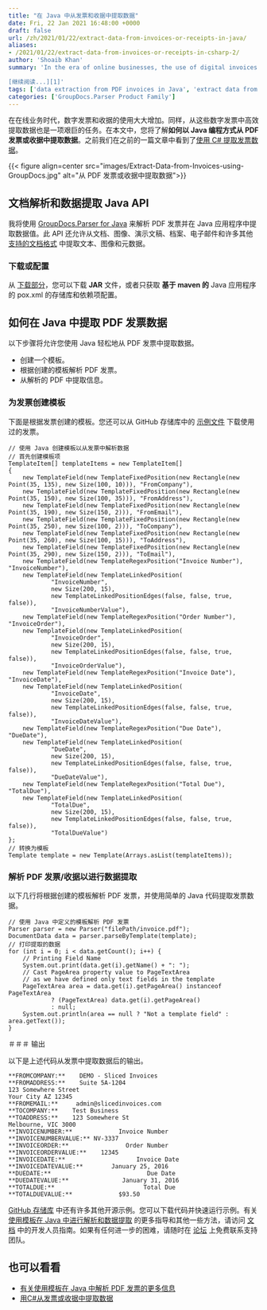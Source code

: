 ```yaml
---
title: "在 Java 中从发票和收据中提取数据"
date: Fri, 22 Jan 2021 16:48:00 +0000
draft: false
url: /zh/2021/01/22/extract-data-from-invoices-or-receipts-in-java/
aliases:
- /2021/01/22/extract-data-from-invoices-or-receipts-in-csharp-2/
author: 'Shoaib Khan'
summary: 'In the era of online businesses, the use of digital invoices and receipts has largely increased. Similarly, the efficient data extraction from these digital invoices is also demanding. In this article, you will be knowing **how to extract data from PDF invoices or receipts programmatically in Java**.

[继续阅读...][1]'
tags: ['data extraction from PDF invoices in Java', 'extract data from invoices in Java', 'extract data from PDF in Java', 'extract invoice data in Java']
categories: ['GroupDocs.Parser Product Family']
---
```


在在线业务时代，数字发票和收据的使用大大增加。同样，从这些数字发票中高效提取数据也是一项艰巨的任务。在本文中，您将了解**如何以 Java 编程方式从 PDF 发票或收据中提取数据**。之前我们在之前的一篇文章中看到了[使用 C# 提取发票数据][2]。



{{< figure align=center src="images/Extract-Data-from-Invoices-using-GroupDocs.jpg" alt="从 PDF 发票或收据中提取数据">}}


## 文档解析和数据提取 Java API

我将使用 [GroupDocs.Parser for Java][3] 来解析 PDF 发票并在 Java 应用程序中提取数据值。此 API 还允许从文档、图像、演示文稿、档案、电子邮件和许多其他 [支持的文档格式][4] 中提取文本、图像和元数据。

### 下载或配置

从 [下载部分][5]，您可以下载 **JAR** 文件，或者只获取 **基于 maven 的** Java 应用程序的 pox.xml 的存储库和依赖项配置。

## 如何在 Java 中提取 PDF 发票数据

以下步骤将允许您使用 Java 轻松地从 PDF 发票中提取数据。

* 创建一个模板。
* 根据创建的模板解析 PDF 发票。
* 从解析的 PDF 中提取信息。

### 为发票创建模板

下面是根据发票创建的模板。您还可以从 GitHub 存储库中的 [示例文件][6] 下载使用过的发票。

```
// 使用 Java 创建模板以从发票中解析数据
// 首先创建模板项
TemplateItem[] templateItems = new TemplateItem[]
{
    new TemplateField(new TemplateFixedPosition(new Rectangle(new Point(35, 135), new Size(100, 10))), "FromCompany"),
    new TemplateField(new TemplateFixedPosition(new Rectangle(new Point(35, 150), new Size(100, 35))), "FromAddress"),
    new TemplateField(new TemplateFixedPosition(new Rectangle(new Point(35, 190), new Size(150, 2))), "FromEmail"),
    new TemplateField(new TemplateFixedPosition(new Rectangle(new Point(35, 250), new Size(100, 2))), "ToCompany"),
    new TemplateField(new TemplateFixedPosition(new Rectangle(new Point(35, 260), new Size(100, 15))), "ToAddress"),
    new TemplateField(new TemplateFixedPosition(new Rectangle(new Point(35, 290), new Size(150, 2))), "ToEmail"),
    new TemplateField(new TemplateRegexPosition("Invoice Number"), "InvoiceNumber"),
    new TemplateField(new TemplateLinkedPosition(
            "InvoiceNumber",
            new Size(200, 15),
            new TemplateLinkedPositionEdges(false, false, true, false)),
            "InvoiceNumberValue"),
    new TemplateField(new TemplateRegexPosition("Order Number"), "InvoiceOrder"),
    new TemplateField(new TemplateLinkedPosition(
            "InvoiceOrder",
            new Size(200, 15),
            new TemplateLinkedPositionEdges(false, false, true, false)),
            "InvoiceOrderValue"),
    new TemplateField(new TemplateRegexPosition("Invoice Date"), "InvoiceDate"),
    new TemplateField(new TemplateLinkedPosition(
            "InvoiceDate",
            new Size(200, 15),
            new TemplateLinkedPositionEdges(false, false, true, false)),
            "InvoiceDateValue"),
    new TemplateField(new TemplateRegexPosition("Due Date"), "DueDate"),
    new TemplateField(new TemplateLinkedPosition(
            "DueDate",
            new Size(200, 15),
            new TemplateLinkedPositionEdges(false, false, true, false)),
            "DueDateValue"),
    new TemplateField(new TemplateRegexPosition("Total Due"), "TotalDue"),
    new TemplateField(new TemplateLinkedPosition(
            "TotalDue",
            new Size(200, 15),
            new TemplateLinkedPositionEdges(false, false, true, false)),
            "TotalDueValue")
};
// 转换为模板
Template template = new Template(Arrays.asList(templateItems));
```

### 解析 PDF 发票/收据以进行数据提取

以下几行将根据创建的模板解析 PDF 发票，并使用简单的 Java 代码提取发票数据。

```
// 使用 Java 中定义的模板解析 PDF 发票
Parser parser = new Parser("filePath/invoice.pdf");
DocumentData data = parser.parseByTemplate(template);
// 打印提取的数据
for (int i = 0; i < data.getCount(); i++) {
    // Printing Field Name
    System.out.print(data.get(i).getName() + ": ");
    // Cast PageArea property value to PageTextArea
    // as we have defined only text fields in the template
    PageTextArea area = data.get(i).getPageArea() instanceof PageTextArea
            ? (PageTextArea) data.get(i).getPageArea()
            : null;
    System.out.println(area == null ? "Not a template field" : area.getText());
}
```

＃＃＃ 输出

以下是上述代码从发票中提取数据后的输出。

```
**FROMCOMPANY:**    DEMO - Sliced Invoices
**FROMADDRESS:**    Suite 5A-1204
123 Somewhere Street
Your City AZ 12345
**FROMEMAIL:**     admin@slicedinvoices.com
**TOCOMPANY:**    Test Business
**TOADDRESS:**    123 Somewhere St
Melbourne, VIC 3000
**INVOICENUMBER:**             Invoice Number
**INVOICENUMBERVALUE:** NV-3337
**INVOICEORDER:**                Order Number
**INVOICEORDERVALUE:**    12345
**INVOICEDATE:**                    Invoice Date
**INVOICEDATEVALUE:**        January 25, 2016
**DUEDATE:**                           Due Date
**DUEDATEVALUE:**               January 31, 2016
**TOTALDUE:**                         Total Due
**TOTALDUEVALUE:**             $93.50
```

[GitHub 存储库][7] 中还有许多其他开源示例。您可以下载代码并快速运行示例。有关[使用模板在 Java 中进行解析和数据提取][8] 的更多指导和其他一些方法，请访问 [文档][9] 中的开发人员指南。如果有任何进一步的困难，请随时在 [论坛][10] 上免费联系支持团队。

## 也可以看看

* [有关使用模板在 Java 中解析 PDF 发票的更多信息][11]
* [用C#从发票或收据中提取数据][12]







[1]: https://blog.groupdocs.com/2021/01/22/extract-data-from-invoices-or-receipts-in-java/
[2]: https://blog.groupdocs.com/2019/10/24/extract-data-from-invoices-or-receipts-in-csharp/
[3]: https://products.groupdocs.com/parser/java
[4]: https://docs.groupdocs.com/parser/java/supported-document-formats/
[5]: https://downloads.groupdocs.com/parser/java
[6]: https://github.com/groupdocs-parser/GroupDocs.Parser-for-Java/tree/master/Examples/Resources/SampleFiles
[7]: https://github.com/groupdocs-parser/GroupDocs.Parser-for-Java
[8]: https://docs.groupdocs.com/parser/java/working-with-templates/
[9]: https://docs.groupdocs.com/parser/java/introducing-groupdocs-parser-for-java/
[10]: https://forum.groupdocs.com/c/parser
[11]: https://docs.groupdocs.com/parser/java/working-with-templates/
[12]: https://blog.groupdocs.com/2019/10/24/extract-data-from-invoices-or-receipts-in-csharp/


